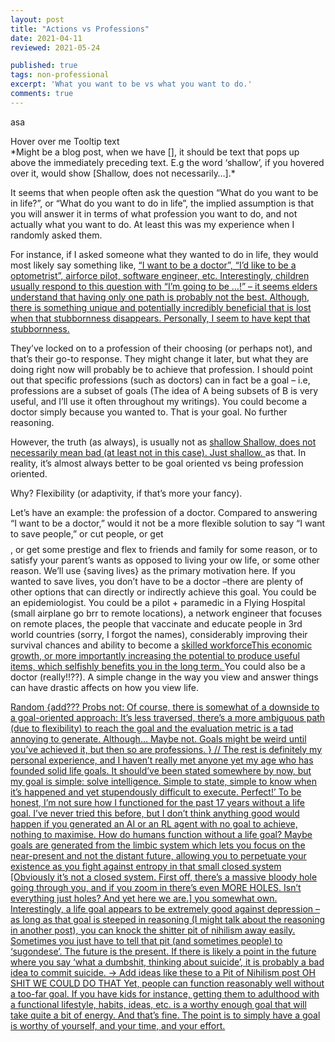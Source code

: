 ```yaml
---
layout: post
title: "Actions vs Professions"
date: 2021-04-11
reviewed: 2021-05-24

published: true
tags: non-professional 
excerpt: 'What you want to be vs what you want to do.'
comments: true
---
```


asa

<div class="tooltip">Hover over me
  <span class="tooltiptext">Tooltip text</span>
</div>
*Might  be a blog post, when we have [], it should be text that pops up above the immediately preceding text. E.g the word ‘shallow’, if you hovered over it, would show [Shallow, does not necessarily…].*


It seems that when people often ask the question “What do you want to be in life?”, or “What do you want to do in life”, the implied assumption is that you will answer it in terms of what profession you want to do, and not actually what you want to do. At least this was my experience when I randomly asked them.

For instance, if I asked someone what they wanted to do in life, they would most likely say something like, <a href="#" class="tooltip"> “I want to be a doctor”, “I’d like to be a optometrist”, airforce pilot, software engineer, etc. <span>Interestingly, children usually respond to this question with “I’m going to be …!” – it seems elders understand that having only one path is probably not the best. Although, there is something unique and potentially incredibly beneficial that is lost when that stubbornness disappears. Personally, I seem to have kept that stubbornness.  </span> </a> 

They’ve locked on to a profession of their choosing (or perhaps not), and that’s their go-to response. They might change it later, but what they are doing right now will probably be to achieve that profession. I should point out that specific professions (such as doctors) can in fact be a goal – i.e, professions are a subset of goals (The idea of A being subsets of B is very useful, and I’ll use it often throughout my writings). You could become a doctor simply because you wanted to. That is your goal. No further reasoning.

However, the truth (as always), is usually not as <a href='#' class='tooltip'> shallow <span> Shallow, does not necessarily mean bad (at least not in this case). Just shallow. </span> </a> as that. In reality, it’s almost always better to be goal oriented vs being profession oriented.

Why? Flexibility (or adaptivity, if that’s more your fancy).

Let’s have an example: the profession of a doctor. Compared to answering “I want to be a doctor,” would it not be a more flexible solution to say “I want to save people,” or cut people, or get $$$$, or get some prestige and flex to friends and family for some reason, or to satisfy your parent’s wants as opposed to living your ow life, or some other reason. We’ll use {saving lives} as the primary motivation here. 
If you wanted to save lives, you don’t have to be a doctor –there are plenty of other options that can directly or indirectly achieve this goal. You could be an epidemiologist. You could be a pilot + paramedic in a Flying Hospital (small airplane go brr to remote locations), a network engineer that focuses on remote places, the people that vaccinate and educate people in 3rd world countries (sorry, I forgot the names), considerably improving their survival chances and ability to become a <a href='' class=tooltip>  skilled workforce<span>This economic growth, or more importantly increasing the potential to produce useful items, which selfishly benefits you in the long term. </span> </a> You could also be a doctor (really!!??).
A simple change in the way you view and answer things can have drastic affects on how you view life. 

<a href='' class=tooltip>  Random<span> {add??? Probs not:
Of course, there is somewhat of a downside to a goal-oriented approach: It’s less traversed, there’s a more ambiguous path (due to flexibility) to reach the goal and the evaluation metric is a tad annoying to generate.
Although… Maybe not. Goals might be weird until you’ve achieved it, but then so are professions.
}
//
The rest is definitely my personal experience, and I haven’t really met anyone yet my age who has founded solid life goals. It should’ve been stated somewhere by now, but my goal is simple: solve intelligence. Simple to state, simple to know when it’s happened and yet stupendously difficult to execute. Perfect!’
To be honest, I’m not sure how I functioned for the past 17 years without a life goal. I’ve never tried this before, but I don’t think anything good would happen if you generated an AI or an RL agent with no goal to achieve, nothing to maximise. 
How do humans function without a life goal? Maybe goals are generated from the limbic system which lets you focus on the near-present and not the distant future, allowing you to perpetuate your existence as you fight against entropy in that small closed system [Obviously it’s not a closed system. First off, there’s a massive bloody hole going through you, and if you zoom in there’s even MORE HOLES. Isn’t everything just holes? And yet here we are.] you somewhat own.
Interestingly, a life goal appears to be extremely good against depression – as long as that goal is steeped in reasoning (I might talk about the reasoning in another post), you can knock the shitter pit of nihilism away easily. Sometimes you just have to tell that pit (and sometimes people) to ‘sugondese’. The future is the present. If there is likely a point in the future where you say ‘what a dumbshit, thinking about suicide’, it is probably a bad idea to commit suicide. -> Add ideas like these to a Pit of Nihilism post OH SHIT WE COULD DO THAT
Yet, people can function reasonably well without a too-far goal. If you have kids for instance, getting them to adulthood with a functional lifestyle, habits, ideas, etc. is a worthy enough goal that will take quite a bit of energy. And that’s fine. The point is to simply have a goal is worthy of yourself, and your time, and your effort.
</span> </a> 

